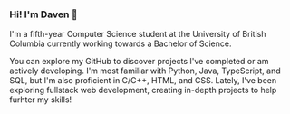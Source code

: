 ### Hi! I'm Daven 👋 

I'm a fifth-year Computer Science student at the University of British Columbia currently working towards a Bachelor of Science.

You can explore my GitHub to discover projects I've completed or am actively developing. I'm most familiar with Python, Java, TypeScript, and SQL, but I'm also proficient in C/C++, HTML, and CSS. Lately, I've been exploring fullstack web development, creating in-depth projects to help furhter my skills!
